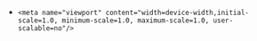 - `<meta name="viewport" content="width=device-width,initial-scale=1.0, minimum-scale=1.0, maximum-scale=1.0, user-scalable=no"/>`